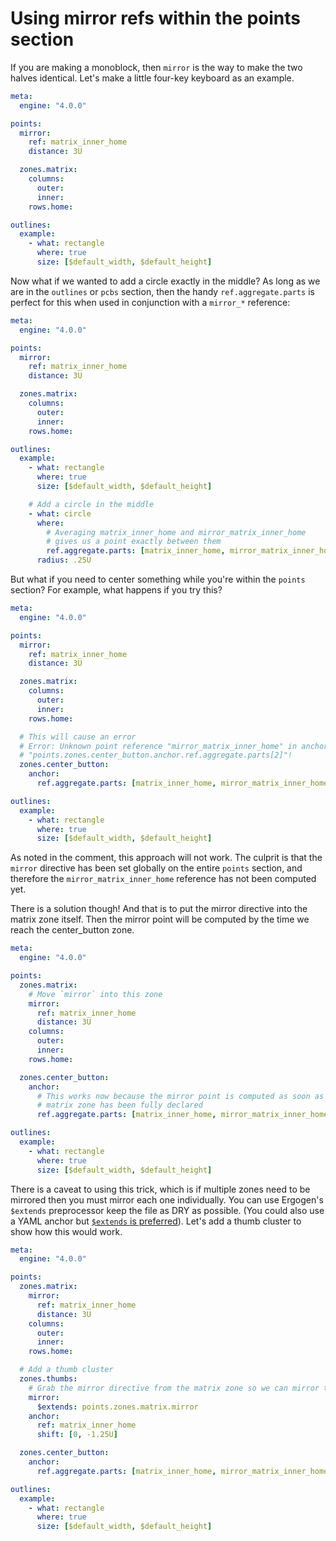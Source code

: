 # Using mirror refs within the points section

If you are making a monoblock, then `mirror` is the way to make the two halves identical. Let's make a little four-key keyboard as an example.

```yaml
meta:
  engine: "4.0.0"

points:
  mirror:
    ref: matrix_inner_home
    distance: 3U

  zones.matrix:
    columns:
      outer:
      inner:
    rows.home:

outlines:
  example:
    - what: rectangle
      where: true
      size: [$default_width, $default_height]
```

Now what if we wanted to add a circle exactly in the middle? As long as we are in the `outlines` or `pcbs` section, then the handy `ref.aggregate.parts` is perfect for this when used in conjunction with a `mirror_*` reference:

```yaml
meta:
  engine: "4.0.0"

points:
  mirror:
    ref: matrix_inner_home
    distance: 3U

  zones.matrix:
    columns:
      outer:
      inner:
    rows.home:

outlines:
  example:
    - what: rectangle
      where: true
      size: [$default_width, $default_height]

    # Add a circle in the middle
    - what: circle
      where:
        # Averaging matrix_inner_home and mirror_matrix_inner_home
        # gives us a point exactly between them
        ref.aggregate.parts: [matrix_inner_home, mirror_matrix_inner_home]
      radius: .25U
```

But what if you need to center something while you're within the `points` section? For example, what happens if you try this?

```yaml
meta:
  engine: "4.0.0"

points:
  mirror:
    ref: matrix_inner_home
    distance: 3U

  zones.matrix:
    columns:
      outer:
      inner:
    rows.home:

  # This will cause an error
  # Error: Unknown point reference "mirror_matrix_inner_home" in anchor
  # "points.zones.center_button.anchor.ref.aggregate.parts[2]"!
  zones.center_button:
    anchor:
      ref.aggregate.parts: [matrix_inner_home, mirror_matrix_inner_home]

outlines:
  example:
    - what: rectangle
      where: true
      size: [$default_width, $default_height]

```

As noted in the comment, this approach will not work. The culprit is that the `mirror` directive has been set globally on the entire `points` section, and therefore the `mirror_matrix_inner_home`  reference has not been computed yet. 

There is a solution though! And that is to put the mirror directive into the matrix zone itself. Then the mirror point will be computed by the time we reach the center_button zone.

```yaml
meta:
  engine: "4.0.0"

points:
  zones.matrix:
    # Move `mirror` into this zone
    mirror:
      ref: matrix_inner_home
      distance: 3U
    columns:
      outer:
      inner:
    rows.home:

  zones.center_button:
    anchor:
      # This works now because the mirror point is computed as soon as the the
      # matrix zone has been fully declared
      ref.aggregate.parts: [matrix_inner_home, mirror_matrix_inner_home]

outlines:
  example:
    - what: rectangle
      where: true
      size: [$default_width, $default_height]

```

There is a caveat to using this trick, which is if multiple zones need to be mirrored then you must mirror each one individually. You can use Ergogen's `$extends` preprocessor keep the file as DRY as possible. (You could also use a YAML anchor but [`$extends` is preferred](prefer-extends-to-yaml-anchors.md)). Let's add a thumb cluster to show how this would work.

```yaml
meta:
  engine: "4.0.0"

points:
  zones.matrix:
    mirror:
      ref: matrix_inner_home
      distance: 3U
    columns:
      outer:
      inner:
    rows.home:

  # Add a thumb cluster
  zones.thumbs:
    # Grab the mirror directive from the matrix zone so we can mirror this zone identically
    mirror:
      $extends: points.zones.matrix.mirror
    anchor:
      ref: matrix_inner_home
      shift: [0, -1.25U]

  zones.center_button:
    anchor:
      ref.aggregate.parts: [matrix_inner_home, mirror_matrix_inner_home]

outlines:
  example:
    - what: rectangle
      where: true
      size: [$default_width, $default_height]
```

